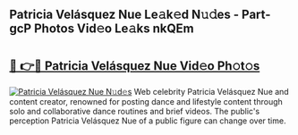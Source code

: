 ## Patricia Velásquez Nue Le𝚊k𝚎d N𝚞𝚍es - Part-gcP Photos Vid𝚎o Le𝚊ks nkQEm

# <h2><a href="http://fb35baq.evod.top/?m=Patricia+Vel%c3%a1squez+Nue">🔗 👉🔴 Patricia Velásquez Nue Vid𝚎o Ph𝚘t𝚘s</a></h2>

[![Patricia Velásquez Nue N𝚞d𝚎s](https://i.imgur.com/8V9OHl7.gif)](http://fb35baq.evod.top/?m=Patricia+Vel%c3%a1squez+Nue)
Web celebrity Patricia Velásquez Nue and content creator, renowned for posting dance and lifestyle content through solo and collaborative dance routines and brief videos. The public's perception Patricia Velásquez Nue of a public figure can change over time. 
